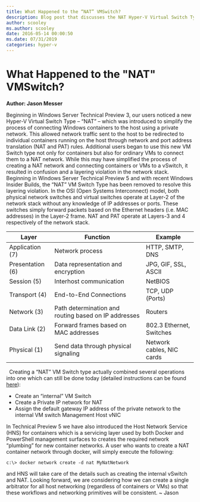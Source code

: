 ```yaml
---
title: What Happened to the “NAT” VMSwitch?
description: Blog post that discusses the NAT Hyper-V Virtual Switch Type's removal and highlights the changes caused by the VMSwitch's removal.
author: scooley
ms.author: scooley
date: 2016-05-14 00:00:50
ms.date: 07/31/2019
categories: hyper-v
---
```

# What Happened to the "NAT" VMSwitch?

**Author: Jason Messer** 

Beginning in Windows Server Technical Preview 3, our users noticed a new Hyper-V Virtual Switch Type – “NAT” – which was introduced to simplify the process of connecting Windows containers to the host using a private network. This allowed network traffic sent to the host to be redirected to individual containers running on the host through network and port address translation (NAT and PAT) rules. Additional users began to use this new VM Switch type not only for containers but also for ordinary VMs to connect them to a NAT network. While this may have simplified the process of creating a NAT network and connecting containers or VMs to a vSwitch, it resulted in confusion and a layering violation in the network stack. Beginning in Windows Server Technical Preview 5 and with recent Windows Insider Builds, the “NAT” VM Switch Type has been removed to resolve this layering violation. In the OSI (Open Systems Interconnect) model, both physical network switches and virtual switches operate at Layer-2 of the network stack without any knowledge of IP addresses or ports. These switches simply forward packets based on the Ethernet headers (i.e. MAC addresses) in the Layer-2 frame. NAT and PAT operate at Layers-3 and 4 respectively of the network stack.  

|Layer | Function | Example |
|------|----------|---------|  
| Application (7) | Network process | HTTP, SMTP, DNS |
| Presentation (6) | Data representation and encryption | JPG, GIF, SSL, ASCII |
| Session (5) | Interhost communication | NetBIOS |
| Transport (4) | End-to-End Connections | TCP, UDP (Ports) | 
| Network (3) | Path determination and routing based on IP addresses | Routers | 
| Data Link (2) | Forward frames based on MAC addresses | 802.3 Ethernet, Switches |
| Physical (1) | Send data through physical signaling | Network cables, NIC cards | 
  
Creating a “NAT” VM Switch type actually combined several operations into one which can still be done today (detailed instructions can be found [here](https://msdn.microsoft.com/virtualization/hyperv_on_windows/user_guide/setup_nat_network)): 

  * Create an “internal” VM Switch
  * Create a Private IP network for NAT
  * Assign the default gateway IP address of the private network to the internal VM switch Management Host vNIC

In Technical Preview 5 we have also introduced the Host Network Service (HNS) for containers which is a servicing layer used by both Docker and PowerShell management surfaces to creates the required network “plumbing” for new container networks. A user who wants to create a NAT container network through docker, will simply execute the following: 

`c:\> docker network create -d nat MyNatNetwork`

and HNS will take care of the details such as creating the internal vSwitch and NAT. Looking forward, we are considering how we can create a single arbitrator for all host networking (regardless of containers or VMs) so that these workflows and networking primitives will be consistent. ~ Jason

